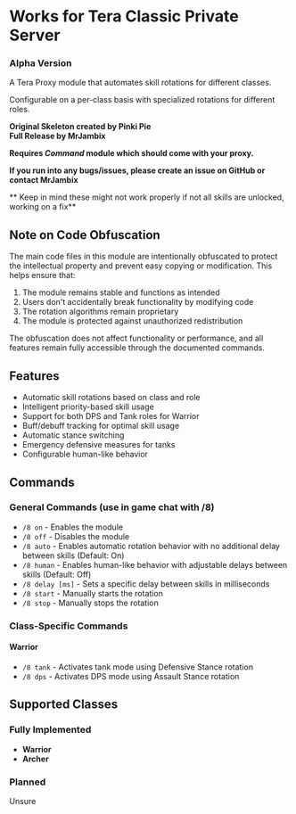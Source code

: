 # Works for Tera Classic Private Server

### Alpha Version

A Tera Proxy module that automates skill rotations for different classes.

Configurable on a per-class basis with specialized rotations for different roles.

**Original Skeleton created by Pinki Pie**  
**Full Release by MrJambix**

**Requires *Command* module which should come with your proxy.**

**If you run into any bugs/issues, please create an issue on GitHub or contact MrJambix**

** Keep in mind these might not work properly if not all skills are unlocked, working on a fix**
## Note on Code Obfuscation

The main code files in this module are intentionally obfuscated to protect the intellectual property and prevent easy copying or modification. This helps ensure that:

1. The module remains stable and functions as intended
2. Users don't accidentally break functionality by modifying code
3. The rotation algorithms remain proprietary
4. The module is protected against unauthorized redistribution

The obfuscation does not affect functionality or performance, and all features remain fully accessible through the documented commands.

## Features

- Automatic skill rotations based on class and role
- Intelligent priority-based skill usage
- Support for both DPS and Tank roles for Warrior
- Buff/debuff tracking for optimal skill usage
- Automatic stance switching
- Emergency defensive measures for tanks
- Configurable human-like behavior

## Commands

### General Commands (use in game chat with /8)

- `/8 on` - Enables the module
- `/8 off` - Disables the module
- `/8 auto` - Enables automatic rotation behavior with no additional delay between skills (Default: On)
- `/8 human` - Enables human-like behavior with adjustable delays between skills (Default: Off)
- `/8 delay [ms]` - Sets a specific delay between skills in milliseconds
- `/8 start` - Manually starts the rotation
- `/8 stop` - Manually stops the rotation

### Class-Specific Commands

#### Warrior

- `/8 tank` - Activates tank mode using Defensive Stance rotation
- `/8 dps` - Activates DPS mode using Assault Stance rotation

## Supported Classes

### Fully Implemented
- **Warrior** 
- **Archer** 

### Planned
Unsure 
